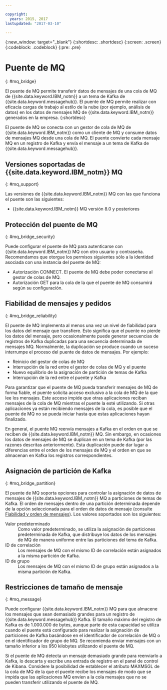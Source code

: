 ```yaml
---

copyright:
  years: 2015, 2017
lastupdated: "2017-03-10"

---
```


{:new_window: target="_blank"}
{:shortdesc: .shortdesc}
{:screen: .screen}
{:codeblock: .codeblock}
{:pre: .pre}

# Puente de MQ
{: #mq_bridge}

El puente de MQ permite transferir datos de mensajes de una cola de MQ de {{site.data.keyword.IBM_notm}} a un tema de Kafka de {{site.data.keyword.messagehub}}. El puente de MQ permite realizar con eficacia cargas de trabajo al estilo de la nube (por ejemplo, análisis de datos) en los datos de mensajes MQ de {{site.data.keyword.IBM_notm}} generados en la empresa.
{:shortdesc}

El puente de MQ se conecta con un gestor de cola de MQ de {{site.data.keyword.IBM_notm}} como un cliente de MQ y consume datos de mensajes MQ desde una cola de MQ. El puente convierte cada mensaje MQ en un registro de Kafka y envía el mensaje a un tema de Kafka de {{site.data.keyword.messagehub}}.

## Versiones soportadas de {{site.data.keyword.IBM_notm}} MQ
{: #mq_support}

Las versiones de {{site.data.keyword.IBM_notm}} MQ con las que funciona el puente son las siguientes:

* {{site.data.keyword.IBM_notm}} MQ versión 8.0 y posteriores

## Protección del puente de MQ
{: #mq_bridge_security}

Puede configurar el puente de MQ para autenticarse con {{site.data.keyword.IBM_notm}} MQ con otro usuario y contraseña. Recomendamos que otorgue los permisos siguientes sólo a la identidad asociada con una instancia del puente de MQ:

* Autorización CONNECT. El puente de MQ debe poder conectarse al gestor de colas de MQ.
* Autorización GET para la cola de la que el puente de MQ consumirá según su configuración.

## Fiabilidad de mensajes y pedidos
{: #mq_bridge_reliability}

El puente de MQ implementa al menos una vez un nivel de fiabilidad para los datos del mensaje que transfiere. Esto significa que el puente no pierde los datos del mensaje, pero ocasionalmente puede generar secuencias de registros de Kafka duplicadas para una secuencia determinada de mensajes MQ. Normalmente, la duplicación se produce cuando un suceso interrumpe el proceso del puente de datos de mensajes. Por ejemplo:

* Reinicio del gestor de colas de MQ
* Interrupción de la red entre el gestor de colas de MQ y el puente
* Nuevo equilibrio de la asignación de partición de temas de Kafka
* Interrupción de la red entre el puente y Kafka

Para garantizar que el puente de MQ pueda transferir mensajes de MQ de forma fiable, el puente solicita acceso exclusivo a la cola de MQ de la que lee los mensajes. Este acceso impide que otras aplicaciones reciban mensajes de la cola de MQ mientras el puente la esté utilizando. Si otras aplicaciones ya están recibiendo mensajes de la cola, es posible que el puente de MQ no se pueda iniciar hasta que estas aplicaciones hayan finalizado.

En general, el puente MQ reenvía mensajes a Kafka en el orden en que se reciben de {{site.data.keyword.IBM_notm}} MQ. Sin embargo, en ocasiones los datos de mensajes de MQ se duplican en un tema de Kafka (por las razones descritas anteriormente). Esta duplicación puede dar lugar a diferencias entre el orden de los mensajes de MQ y el orden en que se almacenan en Kafka los registros correspondientes.

## Asignación de partición de Kafka
{: #mq_bridge_partition}

El puente de MQ soporta opciones para controlar la asignación de datos de mensajes de {{site.data.keyword.IBM_notm}} MQ a particiones de temas de Kafka. El orden de mensajes dentro de una partición determinada depende de la opción seleccionada para el orden de datos de mensaje (consulte [Fiabilidad y orden de mensajes](#mq_bridge_reliability)). Los valores soportados son los siguientes:
<dl><dt>Valor predeterminado</dt>
<dd>Como valor predeterminado, se utiliza la asignación de particiones predeterminada de Kafka, que distribuye los datos de los mensajes de MQ de manera uniforme entre las particiones del tema de Kafka.</dd>
<dt>ID de correlación</dt>
<dd>Los mensajes de MQ con el mismo ID de correlación están asignados a la misma partición de Kafka.</dd>
<dt>ID de grupo</dt>
<dd>Los mensajes de MQ con el mismo ID de grupo están asignados a la misma partición de Kafka.</dd>
</dl>

## Restricciones de tamaño de mensaje
{: #mq_message}

Puede configurar {{site.data.keyword.IBM_notm}} MQ para que almacene los mensajes que sean demasiado grandes para un registro de {{site.data.keyword.messagehub}} Kafka. El tamaño máximo del registro de Kafka es de 1.000.000 de bytes, aunque parte de esta capacidad se utiliza cuando el puente está configurado para realizar la asignación de particiones de Kafka basándose en el identificador de correlación de MQ o en el identificador de grupo de MQ. Se recomienda enviar mensajes con un tamaño inferior a los 950 kilobytes utilizando el puente de MQ.

Si el puente de MQ detecta un mensaje demasiado grande para reenviarlo a Kafka, lo descarta y escribe una entrada de registro en el panel de control de Kibana. Considere la posibilidad de establecer el atributo MAXMSGL de la cola de MQ de la que el puente recibe los mensajes de modo que se impida que las aplicaciones MQ envíen a la cola mensajes que no se pueden transferir utilizando el puente de MQ.
